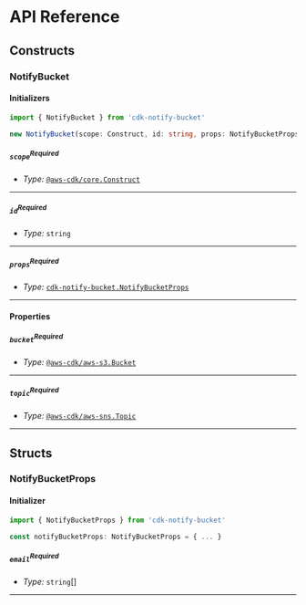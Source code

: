 # API Reference <a name="API Reference"></a>

## Constructs <a name="Constructs"></a>

### NotifyBucket <a name="cdk-notify-bucket.NotifyBucket"></a>

#### Initializers <a name="cdk-notify-bucket.NotifyBucket.Initializer"></a>

```typescript
import { NotifyBucket } from 'cdk-notify-bucket'

new NotifyBucket(scope: Construct, id: string, props: NotifyBucketProps)
```

##### `scope`<sup>Required</sup> <a name="cdk-notify-bucket.NotifyBucket.parameter.scope"></a>

- *Type:* [`@aws-cdk/core.Construct`](#@aws-cdk/core.Construct)

---

##### `id`<sup>Required</sup> <a name="cdk-notify-bucket.NotifyBucket.parameter.id"></a>

- *Type:* `string`

---

##### `props`<sup>Required</sup> <a name="cdk-notify-bucket.NotifyBucket.parameter.props"></a>

- *Type:* [`cdk-notify-bucket.NotifyBucketProps`](#cdk-notify-bucket.NotifyBucketProps)

---



#### Properties <a name="Properties"></a>

##### `bucket`<sup>Required</sup> <a name="cdk-notify-bucket.NotifyBucket.property.bucket"></a>

- *Type:* [`@aws-cdk/aws-s3.Bucket`](#@aws-cdk/aws-s3.Bucket)

---

##### `topic`<sup>Required</sup> <a name="cdk-notify-bucket.NotifyBucket.property.topic"></a>

- *Type:* [`@aws-cdk/aws-sns.Topic`](#@aws-cdk/aws-sns.Topic)

---


## Structs <a name="Structs"></a>

### NotifyBucketProps <a name="cdk-notify-bucket.NotifyBucketProps"></a>

#### Initializer <a name="[object Object].Initializer"></a>

```typescript
import { NotifyBucketProps } from 'cdk-notify-bucket'

const notifyBucketProps: NotifyBucketProps = { ... }
```

##### `email`<sup>Required</sup> <a name="cdk-notify-bucket.NotifyBucketProps.property.email"></a>

- *Type:* `string`[]

---



